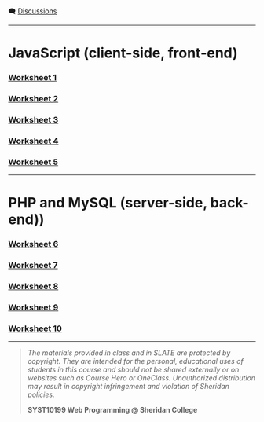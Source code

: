 🗨️ [Discussions](https://github.com/ebajcar/web10199_worksheets/discussions)

---

# JavaScript (client-side, front-end)

### [Worksheet 1](syst10199/worksheets/set01.md)

### [Worksheet 2](syst10199/worksheets/set02.md)

### [Worksheet 3](syst10199/worksheets/set03.md)

### [Worksheet 4](syst10199/worksheets/set04.md)

### [Worksheet 5](syst10199/worksheets/set05.md)

---

# PHP and MySQL (server-side, back-end))

### [Worksheet 6](syst10199/worksheets/set06.md)

### [Worksheet 7](syst10199/worksheets/set07.md)

### [Worksheet 8](syst10199/worksheets/set08.md)

### [Worksheet 9](syst10199/worksheets/set09.md)

### [Worksheet 10](syst10199/worksheets/set10.md)

   
---
> *The materials provided in class and in SLATE are protected by copyright. They are intended for the personal, educational uses of students in this course and should not be shared externally or on websites such as Course Hero or OneClass. Unauthorized distribution may result in copyright infringement and violation of Sheridan policies.*
> 
> **SYST10199 Web Programming @ Sheridan College**


